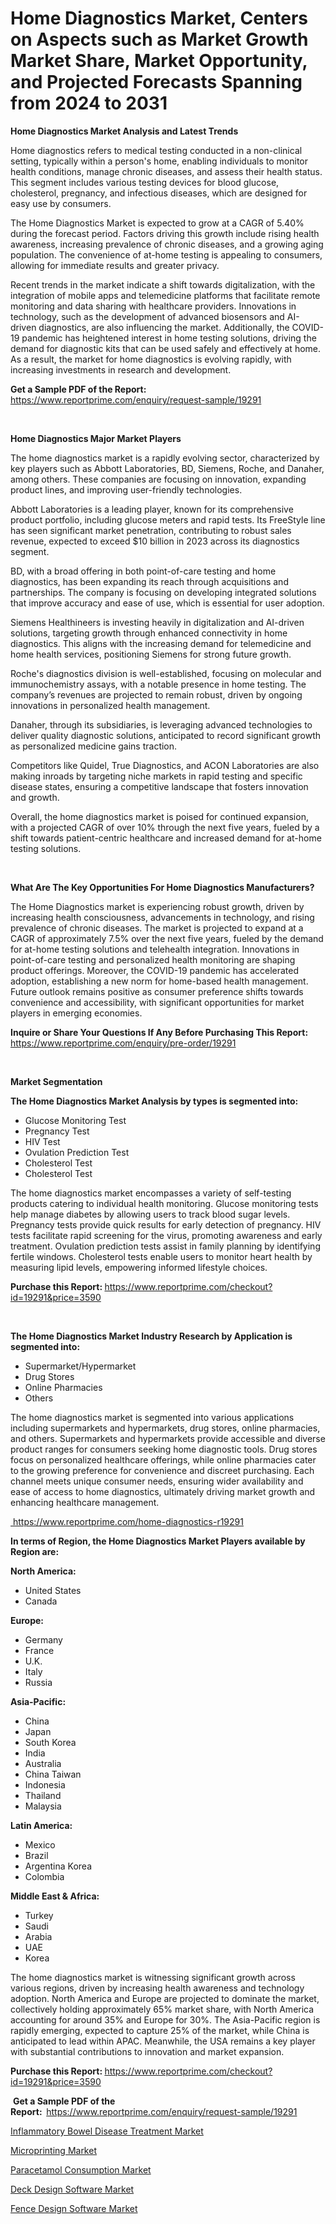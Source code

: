 <p><h1>Home Diagnostics Market, Centers on Aspects such as Market Growth Market Share, Market Opportunity, and Projected Forecasts Spanning from 2024 to 2031</h1></p><p><strong>Home Diagnostics Market Analysis and Latest Trends</strong></p>
<p><p>Home diagnostics refers to medical testing conducted in a non-clinical setting, typically within a person's home, enabling individuals to monitor health conditions, manage chronic diseases, and assess their health status. This segment includes various testing devices for blood glucose, cholesterol, pregnancy, and infectious diseases, which are designed for easy use by consumers. </p><p>The Home Diagnostics Market is expected to grow at a CAGR of 5.40% during the forecast period. Factors driving this growth include rising health awareness, increasing prevalence of chronic diseases, and a growing aging population. The convenience of at-home testing is appealing to consumers, allowing for immediate results and greater privacy. </p><p>Recent trends in the market indicate a shift towards digitalization, with the integration of mobile apps and telemedicine platforms that facilitate remote monitoring and data sharing with healthcare providers. Innovations in technology, such as the development of advanced biosensors and AI-driven diagnostics, are also influencing the market. Additionally, the COVID-19 pandemic has heightened interest in home testing solutions, driving the demand for diagnostic kits that can be used safely and effectively at home. As a result, the market for home diagnostics is evolving rapidly, with increasing investments in research and development.</p></p>
<p><strong>Get a Sample PDF of the Report:&nbsp;</strong> <a href="https://www.reportprime.com/enquiry/request-sample/19291?utm_campaign=96&utm_medium=2&utm_source=Github&utm_content=ia&utm_term=22112024&utm_id=home-diagnostics">https://www.reportprime.com/enquiry/request-sample/19291</a></p>
<p>&nbsp;</p>
<p><strong>Home Diagnostics Major Market Players</strong></p>
<p><p>The home diagnostics market is a rapidly evolving sector, characterized by key players such as Abbott Laboratories, BD, Siemens, Roche, and Danaher, among others. These companies are focusing on innovation, expanding product lines, and improving user-friendly technologies.</p><p>Abbott Laboratories is a leading player, known for its comprehensive product portfolio, including glucose meters and rapid tests. Its FreeStyle line has seen significant market penetration, contributing to robust sales revenue, expected to exceed $10 billion in 2023 across its diagnostics segment.</p><p>BD, with a broad offering in both point-of-care testing and home diagnostics, has been expanding its reach through acquisitions and partnerships. The company is focusing on developing integrated solutions that improve accuracy and ease of use, which is essential for user adoption.</p><p>Siemens Healthineers is investing heavily in digitalization and AI-driven solutions, targeting growth through enhanced connectivity in home diagnostics. This aligns with the increasing demand for telemedicine and home health services, positioning Siemens for strong future growth.</p><p>Roche's diagnostics division is well-established, focusing on molecular and immunochemistry assays, with a notable presence in home testing. The company’s revenues are projected to remain robust, driven by ongoing innovations in personalized health management.</p><p>Danaher, through its subsidiaries, is leveraging advanced technologies to deliver quality diagnostic solutions, anticipated to record significant growth as personalized medicine gains traction.</p><p>Competitors like Quidel, True Diagnostics, and ACON Laboratories are also making inroads by targeting niche markets in rapid testing and specific disease states, ensuring a competitive landscape that fosters innovation and growth.</p><p>Overall, the home diagnostics market is poised for continued expansion, with a projected CAGR of over 10% through the next five years, fueled by a shift towards patient-centric healthcare and increased demand for at-home testing solutions.</p></p>
<p>&nbsp;</p>
<p><strong>What Are The Key Opportunities For Home Diagnostics Manufacturers?</strong></p>
<p><p>The Home Diagnostics market is experiencing robust growth, driven by increasing health consciousness, advancements in technology, and rising prevalence of chronic diseases. The market is projected to expand at a CAGR of approximately 7.5% over the next five years, fueled by the demand for at-home testing solutions and telehealth integration. Innovations in point-of-care testing and personalized health monitoring are shaping product offerings. Moreover, the COVID-19 pandemic has accelerated adoption, establishing a new norm for home-based health management. Future outlook remains positive as consumer preference shifts towards convenience and accessibility, with significant opportunities for market players in emerging economies.</p></p>
<p><strong>Inquire or Share Your Questions If Any Before Purchasing This Report:</strong> <a href="https://www.reportprime.com/enquiry/pre-order/19291?utm_campaign=96&utm_medium=2&utm_source=Github&utm_content=ia&utm_term=22112024&utm_id=home-diagnostics">https://www.reportprime.com/enquiry/pre-order/19291</a></p>
<p>&nbsp;</p>
<p><strong>Market Segmentation</strong></p>
<p><strong>The Home Diagnostics Market Analysis by types is segmented into:</strong></p>
<p><ul><li>Glucose Monitoring Test</li><li>Pregnancy Test</li><li>HIV Test</li><li>Ovulation Prediction Test</li><li>Cholesterol Test</li><li>Cholesterol Test</li></ul></p>
<p><p>The home diagnostics market encompasses a variety of self-testing products catering to individual health monitoring. Glucose monitoring tests help manage diabetes by allowing users to track blood sugar levels. Pregnancy tests provide quick results for early detection of pregnancy. HIV tests facilitate rapid screening for the virus, promoting awareness and early treatment. Ovulation prediction tests assist in family planning by identifying fertile windows. Cholesterol tests enable users to monitor heart health by measuring lipid levels, empowering informed lifestyle choices.</p></p>
<p><strong>Purchase this Report:&nbsp;</strong><a href="https://www.reportprime.com/checkout?id=19291&price=3590&utm_campaign=96&utm_medium=2&utm_source=Github&utm_content=ia&utm_term=22112024&utm_id=home-diagnostics">https://www.reportprime.com/checkout?id=19291&price=3590</a></p>
<p>&nbsp;</p>
<p><strong>The Home Diagnostics Market Industry Research by Application is segmented into:</strong></p>
<p><ul><li>Supermarket/Hypermarket</li><li>Drug Stores</li><li>Online Pharmacies</li><li>Others</li></ul></p>
<p><p>The home diagnostics market is segmented into various applications including supermarkets and hypermarkets, drug stores, online pharmacies, and others. Supermarkets and hypermarkets provide accessible and diverse product ranges for consumers seeking home diagnostic tools. Drug stores focus on personalized healthcare offerings, while online pharmacies cater to the growing preference for convenience and discreet purchasing. Each channel meets unique consumer needs, ensuring wider availability and ease of access to home diagnostics, ultimately driving market growth and enhancing healthcare management.</p></p>
<p><a href="https://www.reportprime.com/home-diagnostics-r19291?utm_campaign=96&utm_medium=2&utm_source=Github&utm_content=ia&utm_term=22112024&utm_id=home-diagnostics">&nbsp;https://www.reportprime.com/home-diagnostics-r19291</a></p>
<p><strong>In terms of Region, the Home Diagnostics Market Players available by Region are:</strong></p>
<p>
    <p> <strong> North America: </strong>
        <ul>
            <li>United States</li>
            <li>Canada</li>
        </ul>
        </p> 
    <p> <strong> Europe: </strong>
        <ul>
            <li>Germany</li>
            <li>France</li>
            <li>U.K.</li>
            <li>Italy</li>
            <li>Russia</li>
        </ul>
        </p> 
    <p> <strong> Asia-Pacific: </strong>
        <ul>
            <li>China</li>
            <li>Japan</li>
            <li>South Korea</li>
            <li>India</li>
            <li>Australia</li>
            <li>China Taiwan</li>
            <li>Indonesia</li>
            <li>Thailand</li>
            <li>Malaysia</li>
        </ul>
        </p> 
    <p> <strong> Latin America: </strong>
        <ul>
            <li>Mexico</li>
            <li>Brazil</li>
            <li>Argentina Korea</li>
            <li>Colombia</li>
        </ul>
        </p> 
    <p> <strong> Middle East & Africa: </strong>
        <ul>
            <li>Turkey</li>
            <li>Saudi</li>
            <li>Arabia</li>
            <li>UAE</li>
            <li>Korea</li>
        </ul>
    </p>
    </p>
<p><p>The home diagnostics market is witnessing significant growth across various regions, driven by increasing health awareness and technology adoption. North America and Europe are projected to dominate the market, collectively holding approximately 65% market share, with North America accounting for around 35% and Europe for 30%. The Asia-Pacific region is rapidly emerging, expected to capture 25% of the market, while China is anticipated to lead within APAC. Meanwhile, the USA remains a key player with substantial contributions to innovation and market expansion.</p></p>
<p><strong>Purchase this Report: </strong><a href="https://www.reportprime.com/checkout?id=19291&price=3590&utm_campaign=96&utm_medium=2&utm_source=Github&utm_content=ia&utm_term=22112024&utm_id=home-diagnostics">https://www.reportprime.com/checkout?id=19291&price=3590</a></p>
<p>&nbsp;<strong>Get a Sample PDF of the Report:&nbsp;&nbsp;</strong><a href="https://www.reportprime.com/enquiry/request-sample/19291?utm_campaign=96&utm_medium=2&utm_source=Github&utm_content=ia&utm_term=22112024&utm_id=home-diagnostics">https://www.reportprime.com/enquiry/request-sample/19291</a></p>
<p><strong></strong></p>
<p><p><a href="https://github.com/luisem4tmccuan/Market-Research-Report-List-1/blob/main/inflammatory-bowel-disease-treatment-market.md?utm_campaign=96&utm_medium=2&utm_source=Github&utm_content=ia&utm_term=22112024&utm_id=home-diagnostics">Inflammatory Bowel Disease Treatment Market</a></p><p><a href="https://www.linkedin.com/pulse/microprinting-market-analysis-shows-detailed-trends-demand-supply-rrike?utm_campaign=96&utm_medium=2&utm_source=Github&utm_content=ia&utm_term=22112024&utm_id=home-diagnostics">Microprinting Market</a></p><p><a href="https://github.com/DianaWilson796/Market-Research-Report-List-1/blob/main/paracetamol-consumption-market.md?utm_campaign=96&utm_medium=2&utm_source=Github&utm_content=ia&utm_term=22112024&utm_id=home-diagnostics">Paracetamol Consumption Market</a></p><p><a href="https://issuu.com/reportprime-2/docs/deck-design-software-market-size-20_5c9ee13be35826?utm_campaign=96&utm_medium=2&utm_source=Github&utm_content=ia&utm_term=22112024&utm_id=home-diagnostics">Deck Design Software Market</a></p><p><a href="https://issuu.com/reportprime-2/docs/fence-design-software-market-size-2_618b9576bffa1a?utm_campaign=96&utm_medium=2&utm_source=Github&utm_content=ia&utm_term=22112024&utm_id=home-diagnostics">Fence Design Software Market</a></p></p>